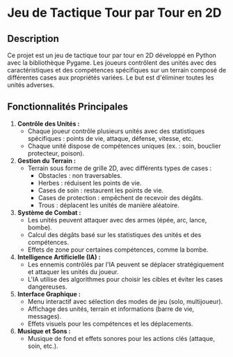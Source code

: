 # Jeu de Tactique Tour par Tour en 2D
## Description
Ce projet est un jeu de tactique tour par tour en 2D développé en Python avec la bibliothèque Pygame. Les joueurs contrôlent des unités avec des caractéristiques et des compétences spécifiques sur un terrain composé de différentes cases aux propriétés variées. Le but est d'éliminer toutes les unités adverses.
## Fonctionnalités Principales
1. **Contrôle des Unités :**
   - Chaque joueur contrôle plusieurs unités avec des statistiques spécifiques : points de vie, attaque, défense, vitesse, etc.
   - Chaque unité dispose de compétences uniques (ex. : soin, bouclier protecteur, poison).
2. **Gestion du Terrain :**
   - Terrain sous forme de grille 2D, avec différents types de cases :
     - Obstacles : non traversables.
     - Herbes : réduisent les points de vie.
     - Cases de soin : restaurent les points de vie.
     - Cases de protection : empêchent de recevoir des dégâts.
     - Trous : déplacent les unités de manière aléatoire.
3. **Système de Combat :**
   - Les unités peuvent attaquer avec des armes (épée, arc, lance, bombe).
   - Calcul des dégâts basé sur les statistiques des unités et des compétences.
   - Effets de zone pour certaines compétences, comme la bombe.
4. **Intelligence Artificielle (IA) :**
   - Les ennemis contrôlés par l'IA peuvent se déplacer stratégiquement et attaquer les unités du joueur.
   - L'IA utilise des algorithmes pour choisir les cibles et éviter les cases dangereuses.
5. **Interface Graphique :**
   - Menu interactif avec sélection des modes de jeu (solo, multijoueur).
   - Affichage des unités, terrain et informations (barre de vie, messages).
   - Effets visuels pour les compétences et les déplacements.
6. **Musique et Sons :**
   - Musique de fond et effets sonores pour les actions clés (attaque, soin, etc.).
